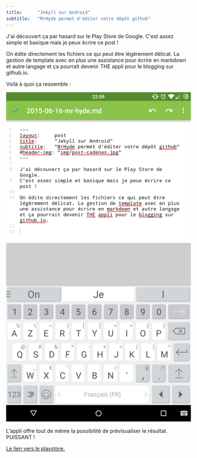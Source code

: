 ```yaml
---
title:      "Jekyll sur Android"
subtitle:   "MrHyde permet d'éditer votre dépôt github"
---
```


J'ai découvert ça par hasard sur le Play Store de Google. 
C'est assez simple et basique mais je peux écrire ce post ! 

On édite directement les fichiers ce qui peut être légèrement délicat. La gestion de template avec en plus une assistance pour écrire en markdown et autre langage et ça pourrait devenir THE appli pour le blogging sur github.io. 

Voilà à quoi ça ressemble :

![capture d'écran](/public/img/hydesnap.png)

L'appli offre tout de même la possibilité de prévisualiser le résultat. PUISSANT ! 

[Le lien vers le playstore.](https://play.google.com/store/apps/details?id=org.faudroids.mrhyde)
